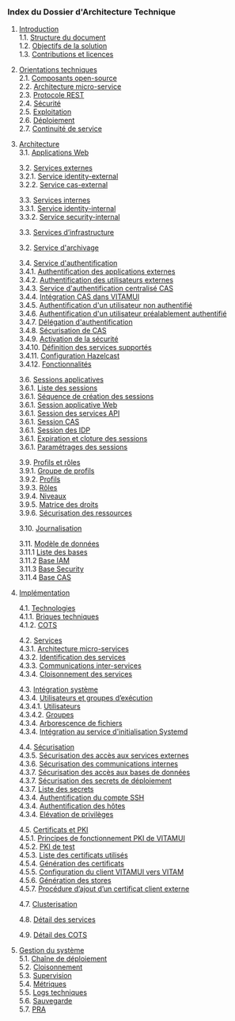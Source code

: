### Index du Dossier d'Architecture Technique

1. [Introduction](introduction/intro_objectifs.md)  
    1.1. [Structure du document](introduction/intro_objectifs.md#structure-du-document)  
    1.2. [Objectifs de la solution](introduction/intro_objectifs.md#objectifs-de-la-solution)  
    1.3. [Contributions et licences](introduction/intro_objectifs.md#contributions-et-licences)  
    
2. [Orientations techniques](orientations/orientations_techniques.md)  
    2.1. [Composants open-source](orientations/orientations_techniques.md#composants-open-source)  
    2.2. [Architecture micro-service](orientations/orientations_techniques.md#architecture-micro-service)  
    2.3. [Protocole REST](orientations/orientations_techniques.md#protocole-rest)  
    2.4. [Sécurité](orientations/orientations_techniques.md#scurit)  
    2.5. [Exploitation](orientations/orientations_techniques.md#exploitation)  
    2.6. [Déploiement](orientations/orientations_techniques.md#dploiement)  
    2.7. [Continuité de service](orientations/orientations_techniques.md#continuit-de-service) 

3. [Architecture](architecture/architecture.md)  
    3.1. [Applications Web](architecture/applications_front.md)  

    3.2. [Services externes](architecture/services_externes.md)  
        3.2.1. [Service identity-external](architecture/services_externes.md#service-identity-external)  
        3.2.2. [Service cas-external](architecture/services_externes.md#service-cas-external)  

    3.3. [Services internes](architecture/services_internes.md)  
        3.3.1. [Service identity-internal](architecture/services_internes.md#service-identity-internal)  
        3.3.2. [Service security-internal](architecture/services_internes.md#service-security-internal)  

    3.3. [Services d’infrastructure](architecture/services_infrastructures.md)  
    
    3.2. [Service d'archivage](architecture/service_archivage.md)  
    
    3.4. [Service d'authentification](architecture/service_authentification.md)  
        3.4.1. [Authentification des applications externes](architecture/service_authentification.md#authentification-des-applications-externes)  
        3.4.2. [Authentification des utilisateurs externes](architecture/service_authentification.md#authentification-des-utilisateurs-externes)  
        3.4.3. [Service d'authentification centralisé CAS](architecture/service_authentification.md#service-dauthentification-centralis-cas)  
        3.4.4. [Intégration CAS dans VITAMUI](architecture/service_authentification.md#intgration-cas-dans-vitamui)  
        3.4.5. [Authentification d'un utilisateur non authentifié](architecture/service_authentification.md#authentification-dun-utilisateur-non-authentifi)  
        3.4.6. [Authentification d'un utilisateur préalablement authentifié](architecture/service_authentification.md#authentification-dun-utilisateur-pralablement-authentifi)  
        3.4.7. [Délégation d'authentification](architecture/service_authentification.md#dlgation-dauthentification)  
        3.4.8. [Sécurisation de CAS](architecture/service_authentification.md#scurisation-de-cas)  
        3.4.9. [Activation de la sécurité](architecture/service_authentification.md#activation-de-la-scurit)  
        3.4.10. [Définition des services supportés](architecture/service_authentification.md#dfinition-des-services-supports)  
        3.4.11. [Configuration Hazelcast](architecture/service_authentification.md#configuration-hazelcast)  
        3.4.12. [Fonctionnalités](architecture/service_authentification.md#fonctionnalits)  

    3.6. [Sessions applicatives](architecture/sessions_applicatives.md#sessions-applicatives)  
        3.6.1. [Liste des sessions](architecture/sessions_applicatives.md#liste-des-sessions)  
        3.6.1. [Séquence de création des sessions](architecture/sessions_applicatives.md#squence-de-cration-des-sessions)  
        3.6.1. [Session applicative Web](architecture/sessions_applicatives.md#sessions-applicatives)  
        3.6.1. [Session des services API](architecture/sessions_applicatives.md#session-des-services-api)  
        3.6.1. [Session CAS](architecture/sessions_applicatives.md#session-cas)  
        3.6.1. [Session des IDP](architecture/sessions_applicatives.md#session-des-idp)  
        3.6.1. [Expiration et cloture des sessions](architecture/sessions_applicatives.md#expiration-et-cloture-des-sessions)  
        3.6.1. [Paramétrages des sessions](architecture/sessions_applicatives.md#paramtrages-des-sessions)  

    3.9. [Profils et rôles](architecture/profils_roles.md)  
        3.9.1. [Groupe de profils](architecture/profils_roles.md#groupe-de-profils)  
        3.9.2. [Profils](architecture/profils_roles.md#profils)  
        3.9.3. [Rôles](architecture/profils_roles.md#rles)  
        3.9.4. [Niveaux](architecture/profils_roles.md#niveaux)  
        3.9.5. [Matrice des droits](architecture/profils_roles.md#matrice-des-droits)  
        3.9.6. [Sécurisation des ressources](architecture/profils_roles.md#scurisation-des-ressources)  

    3.10. [Journalisation](architecture/journalisation.md)  

    3.11. [Modèle de données](architecture/mdd.md)  
        3.11.1 [Liste des bases](architecture/mdd.md#liste-des-bases)  
        3.11.2 [Base IAM](architecture/mdd.md#base-iam)  
        3.11.3 [Base Security](architecture/mdd.md#base-security)  
        3.11.4 [Base CAS](architecture/mdd.md#base-cas)  

4. [Implémentation](implementation/composants.md)

    4.1. [Technologies](implementation/composants.md#technologies)  
        4.1.1. [Briques techniques](implementation/composants.md#briques-techniques)  
        4.1.2. [COTS](implementation/composants.md#cots)  

    4.2. [Services](implementation/services.md#services)  
        4.3.1. [Architecture micro-services](implementation/services.md#services)  
        4.3.2. [Identification des services](implementation/services.md#identification-des-services)  
        4.3.3. [Communications inter-services](implementation/services.md#communications-inter-services)  
        4.3.4. [Cloisonnement des services](implementation/services.md#cloisonnement-des-services)  

    4.3. [Intégration système](implementation/integration.md)  
        4.3.4. [Utilisateurs et groupes d’exécution](implementation/integration.md#utilisateurs-et-groupes-dexcution)  
            4.3.4.1. [Utilisateurs](implementation/integration.md#utilisateurs)  
            4.3.4.2. [Groupes](implementation/integration.md#groupes)  
        4.3.4. [Arborescence de fichiers](implementation/integration.md#arborescence-de-fichiers)  
        4.3.4. [Intégration au service d'initialisation Systemd](implementation/integration.md#intgration-au-service-dinitialisation-systemd)  

    4.4. [Sécurisation](implementation/securisation.md#scurisation)  
        4.3.5. [Sécurisation des accès aux services externes](implementation/securisation.md#scurisation-des-accs-externes)  
        4.3.6. [Sécurisation des communications internes](implementation/securisation.md#scurisation-des-communications-internes)  
        4.3.7. [Sécurisation des accès aux bases de données](implementation/securisation.md#scurisation-des-accs-aux-bases-de-donnes)  
        4.3.7. [Sécurisation des secrets de déploiement](implementation/securisation.md#scurisation-des-secrets-de-dploiement)  
        4.3.7. [Liste des secrets](implementation/securisation.md#liste-des-secrets)  
        4.3.4. [Authentification du compte SSH](implementation/securisation.md#authentification-du-compte-ssh)  
        4.3.4. [Authentification des hôtes](implementation/securisation.md#authentification-des-htes)  
        4.3.4. [Elévation de privilèges](implementation/securisation.md#elvation-de-privilges)  

    4.5. [Certificats et PKI](implementation/pki.md)  
        4.5.1. [Principes de fonctionnement PKI de VITAMUI](implementation/pki.md#principes-de-fonctionnement-pki-de-vitamui)  
        4.5.2. [PKI de test](implementation/pki.md#pki-de-test)  
        4.5.3. [Liste des certificats utilisés](implementation/pki.md#liste-des-certificats-utiliss)  
        4.5.4. [Génération des certificats](implementation/pki.md#gnration-des-certificats)  
        4.5.5. [Configuration du client VITAMUI vers VITAM](implementation/pki.md#configuration-du-client-vitamui-vers-vitam)  
        4.5.6. [Génération des stores](implementation/pki.md#gnration-des-stores)  
        4.5.7. [Procédure d’ajout d’un certificat client externe](implementation/pki.md#procdure-dajout-dun-certificat-client-externe)  

    4.7. [Clusterisation](implementation/clusterisation.md)
   
    4.8. [Détail des services](implementation/detail_services.md)

    4.9. [Détail des COTS](implementation/detail_cots.md)   

5. [Gestion du système](exploitation/chaine_deploiement.md#exploitation)  
    5.1. [Chaîne de déploiement](exploitation/chaine_deploiement.md#chane-de-dploiement)  
    5.2. [Cloisonnement](exploitation/chaine_deploiement.md#cloisonnement)  
    5.3. [Supervision](exploitation/chaine_deploiement.md#supervision)  
    5.4. [Métriques](exploitation/chaine_deploiement.md#mtriques)  
    5.5. [Logs techniques](exploitation/chaine_deploiement.md#logs-techniques)  
    5.6. [Sauvegarde](exploitation/chaine_deploiement.md#sauvegarde)  
    5.7. [PRA](exploitation/chaine_deploiement.md#pra)  
